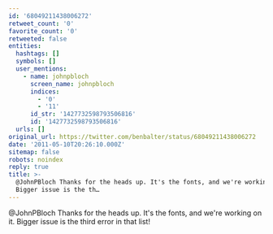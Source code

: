 ```yaml
---
id: '68049211438006272'
retweet_count: '0'
favorite_count: '0'
retweeted: false
entities:
  hashtags: []
  symbols: []
  user_mentions:
    - name: johnpbloch
      screen_name: johnpbloch
      indices:
        - '0'
        - '11'
      id_str: '1427732598793506816'
      id: '1427732598793506816'
  urls: []
original_url: https://twitter.com/benbalter/status/68049211438006272
date: '2011-05-10T20:26:10.000Z'
sitemap: false
robots: noindex
reply: true
title: >-
  @JohnPBloch Thanks for the heads up. It's the fonts, and we're working on it.
  Bigger issue is the th…
---
```


@JohnPBloch Thanks for the heads up. It's the fonts, and we're working on it. Bigger issue is the third error in that list!